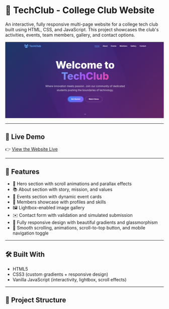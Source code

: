 # 🚀 TechClub - College Club Website

An interactive, fully responsive multi-page website for a college tech club built using HTML, CSS, and JavaScript. This project showcases the club's activities, events, team members, gallery, and contact options.

![Demo Screenshot](college-club-website.png)

---

## 🔗 Live Demo  
👉 [View the Website Live](https://Deenprasath.github.io/techclub/)

---

## 🌟 Features

- 🎉 Hero section with scroll animations and parallax effects
- 📚 About section with story, mission, and values
- 📆 Events section with dynamic event cards
- 👥 Members showcase with profiles and skills
- 🖼️ Lightbox-enabled image gallery
- ✉️ Contact form with validation and simulated submission
- 🎨 Fully responsive design with beautiful gradients and glassmorphism
- 🔄 Smooth scrolling, animations, scroll-to-top button, and mobile navigation toggle

---

## 🛠️ Built With

- HTML5
- CSS3 (custom gradients + responsive design)
- Vanilla JavaScript (interactivity, lightbox, scroll effects)

---

## 📂 Project Structure

